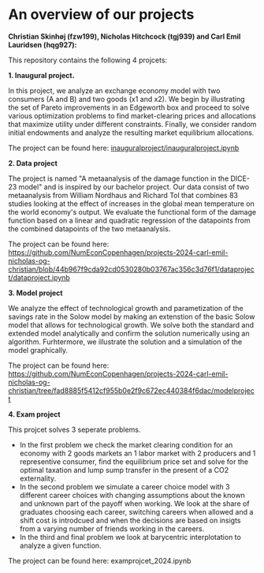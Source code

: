 # An overview of our projects

**Christian Skinhøj (fzw199), Nicholas Hitchcock (tgj939) and Carl Emil Lauridsen (hqg927):**

This repository contains the following 4 projcets:

**1. Inaugural project.**

In this project, we analyze an exchange economy model with two consumers (A and B) and two goods (x1 and x2). We begin by illustrating the set of Pareto improvements in an Edgeworth box and proceed to solve various optimization problems to find market-clearing prices and allocations that maximize utility under different constraints. Finally, we consider random initial endowments and analyze the resulting market equilibrium allocations.

The project can be found here: [inauguralproject/inauguralproject.ipynb](https://github.com/NumEconCopenhagen/projects-2024-carl-emil-nicholas-og-christian/tree/1bcbfd739cffe98ec2013bd0588d587c51e46079/inauguralproject)

**2. Data project**

The project is named "A metaanalysis of the damage function in the DICE-23 model" and is inspired by our bachelor project. Our data consist of two metaanalysis from William Nordhaus and Richard Tol that combines 83 studies looking at the effect of increases in the global mean temperature on the world economy's output. We evaluate the functional form of the damage function based on a linear and quadratic regression of the datapoints from the combined datapoints of the two metaanalysis.

The project can be found here: https://github.com/NumEconCopenhagen/projects-2024-carl-emil-nicholas-og-christian/blob/44b967f9cda92cd0530280b03767ac356c3d76f1/dataproject/dataproject.ipynb

**3. Model project**

We analyze the effect of technological growth and parametization of the savings rate in the Solow model by making an extenstion of the basic Solow model that allows for technological growth. We solve both the standard and extended model analytically and confirm the solution numerically using an algorithm. Furhtermore, we illustrate the solution and a simulation of the model graphically.

The project can be found here: https://github.com/NumEconCopenhagen/projects-2024-carl-emil-nicholas-og-christian/tree/fad8885f5412cf955b0e2f9c672ec440384f6dac/modelproject

**4. Exam project**

This projcet solves 3 seperate problems. 
- In the first problem we check the market clearing condition for an economy with 2 goods markets an 1 labor market with 2 producers and 1 representive consumer, find the equilibrium price set and solve for the optimal taxation and lump sump transfer in the present of a CO2 externality.
- In the second problem we simulate a career choice model with 3 different career choices with changing assumptions about the known and unknown part of the payoff when working. We look at the share of graduates choosing each career, switching careers when allowed and a shift cost is introdcued and when the decisions are based on insigts from a varying number of friends working in the careers.
- In the third and final problem we look at barycentric interplotation to analyze a given function.

The project can be found here: examprojcet_2024.ipynb
